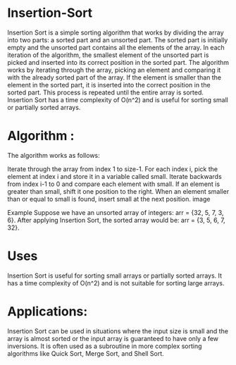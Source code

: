 # Insertion-Sort

Insertion Sort is a simple sorting algorithm that works by dividing the array into two parts: a sorted part and an unsorted part. The sorted part is initially empty and the unsorted part contains all the elements of the array. In each iteration of the algorithm, the smallest element of the unsorted part is picked and inserted into its correct position in the sorted part. The algorithm works by iterating through the array, picking an element and comparing it with the already sorted part of the array. If the element is smaller than the element in the sorted part, it is inserted into the correct position in the sorted part. This process is repeated until the entire array is sorted. Insertion Sort has a time complexity of O(n^2) and is useful for sorting small or partially sorted arrays.

# Algorithm :
The algorithm works as follows:

Iterate through the array from index 1 to size-1.
For each index i, pick the element at index i and store it in a variable called small.
Iterate backwards from index i-1 to 0 and compare each element with small.
If an element is greater than small, shift it one position to the right.
When an element smaller than or equal to small is found, insert small at the next position.
image

Example
Suppose we have an unsorted array of integers: arr = {32, 5, 7, 3, 6}. After applying Insertion Sort, the sorted array would be: arr = {3, 5, 6, 7, 32}.

# Uses
Insertion Sort is useful for sorting small arrays or partially sorted arrays. It has a time complexity of O(n^2) and is not suitable for sorting large arrays.

# Applications:
Insertion Sort can be used in situations where the input size is small and the array is almost sorted or the input array is guaranteed to have only a few inversions. It is often used as a subroutine in more complex sorting algorithms like Quick Sort, Merge Sort, and Shell Sort.
